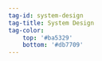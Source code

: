 ```yaml
---
tag-id: system-design
tag-title: System Design
tag-color:
    top: '#ba5329'
    bottom: '#db7709'
---
```

